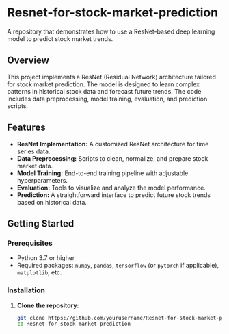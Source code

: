 # Resnet-for-stock-market-prediction

A repository that demonstrates how to use a ResNet-based deep learning model to predict stock market trends.

## Overview

This project implements a ResNet (Residual Network) architecture tailored for stock market prediction. The model is designed to learn complex patterns in historical stock data and forecast future trends. The code includes data preprocessing, model training, evaluation, and prediction scripts.

## Features

- **ResNet Implementation:** A customized ResNet architecture for time series data.
- **Data Preprocessing:** Scripts to clean, normalize, and prepare stock market data.
- **Model Training:** End-to-end training pipeline with adjustable hyperparameters.
- **Evaluation:** Tools to visualize and analyze the model performance.
- **Prediction:** A straightforward interface to predict future stock trends based on historical data.

## Getting Started

### Prerequisites

- Python 3.7 or higher
- Required packages: `numpy`, `pandas`, `tensorflow` (or `pytorch` if applicable), `matplotlib`, etc.

### Installation

1. **Clone the repository:**

   ```bash
   git clone https://github.com/yourusername/Resnet-for-stock-market-prediction.git
   cd Resnet-for-stock-market-prediction

